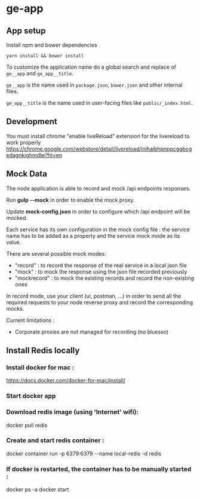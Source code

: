 # ge-app

## App setup

Install npm and bower dependencies 
```
yarn install && bower install
```

To customize the application name do a global search and
replace of `ge__app` and `ge_app__title`.

`ge__app` is the name used in `package.json`, `bower.json` and
other internal files.

`ge_app__title` is the name used in user-facing files like `public/_index.html`.

## Development

You must install chrome "enable liveReload" extension for the livereload to work properly https://chrome.google.com/webstore/detail/livereload/jnihajbhpnppcggbcgedagnkighmdlei?hl=en

## Mock Data

The node application is able to record and mock /api endpoints responses.

Run **gulp --mock** in order to enable the mock proxy.

Update **mock-config.json** in order to configure which /api endpoint will be mocked.
 
Each service has its own configuration in the mock config file : the service name has to be added as a property and the 
service mock mode as its value.

There are several possible mock modes:
- "record" : to record the response of the real service in a local json file
- "mock" : to mock the response using the json file recorded previously
- "mockrecord" : to mock the existing records and record the non-existing ones

In record mode, use your client (ui, postman, ...) in order to send all the required requests
to your node reverse proxy and record the corresponding mocks.

Current limitations :
- Corporate proxies are not managed for recording (no bluesso)

## Install Redis locally

### Install docker for mac : 
https://docs.docker.com/docker-for-mac/install/
### Start docker app
### Download redis image (using 'Internet' wifi): 

docker pull redis
### Create and start redis container :

docker container run -p 6379:6379 --name local-redis -d redis
### If docker is restarted, the container has to be manually started :

docker ps -a
docker start <container id>